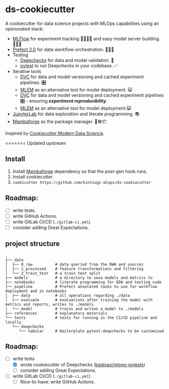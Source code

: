 # ds-cookiecutter
A cookiecutter for data science projects with MLOps capabilities using an opinionated stack:

- [MLFlow](https://mlflow.org) for experiment tracking 👩🏽‍🔬📑 and easy model server building. 👨🏼‍🔧
- [Prefect 2.0](https://orion-docs.prefect.io/) for data workflow orchestration. 🔢🔀🎻
- Testing
    - [Deepchecks](https://deepchecks.com) for data and model validation. 🧪
    - [pytest](https://docs.pytest.org/en/7.1.x/) to run Deepchecks in your codebase. ✅
- Iterative tools
    - [DVC](https://dvc.org) for data and model versioning and cached experiment pipelines. 🎛️
    - [MLEM](https://mlem.ai/) as an alternative tool for model deployment. 😺
    - [DVC](https://dvc.org) for data and model versioning and cached experiment pipelines 🎛️  - ensuring **_experiment reproducibility_**.
    - [MLEM](https://mlem.ai/) as an alternative tool for model deployment.😺
- [JupyterLab](https://jupyterlab.readthedocs.io/en/stable/getting_started/overview.html) for data exploration and literate programming. 📚
- [Mambaforge](https://github.com/conda-forge/miniforge#mambaforge) as the package manager. 🐍🛠️📦

Inspired by [Cookiecutter Modern Data Science](https://github.com/crmne/cookiecutter-modern-datascience).

<<<<<<< Updated upstream
## Install

1. Install [Mambaforge](https://github.com/conda-forge/miniforge#mambaforge) dependency so that the post-gen hook runs.
2. Install cookiecutter.
3. `cookicutter https://github.com/kintsugi-mlops/ds-cookiecutter`


## Roadmap:

- [ ] write tests.
- [ ] write GitHub Actions.
- [ ] write GitLab CI/CD (`./gitlab-ci.yml`).
- [ ] consider adding Great Expectations.

## project structure

```
.
├── data
│  ├── 0_raw          # data queried from the DWH and sources
│  ├── 1_processed    # feature transformations and filtering
│  └── 2_train_test   # a train test split
├── models            # a directory to save models and metrics to
├── notebooks         # literate programming for EDA and testing code
├── pipeline          # Prefect annotated tasks to use for workflow deployment and in notebooks
│  ├── data           # all operations regarding ./data
│  ├── evaluate       # evaluations after training the model with metrics and reports, writes to ./models
│  └── model          # trains and writes a model to ./models
├── references        # explanatory materials
└── tests			  # tests for running in the CI/CD pipeline and locally
   └── deepchecks
      └── tabular     # boilerplate pytest-deepchecks to be customized
```



## Roadmap:

- [ ] write tests
  - [x] wrote cookiecutter of Deepchecks ([bgalvao/mlops-pytests](https://github.com/bgalvao/mlops-pytests))
  - [ ] consider adding Great Expectations.
- [ ] write GitLab CI/CD (`./gitlab-ci.yml`).
  - [ ] Nice-to-have: write GitHub Actions.
